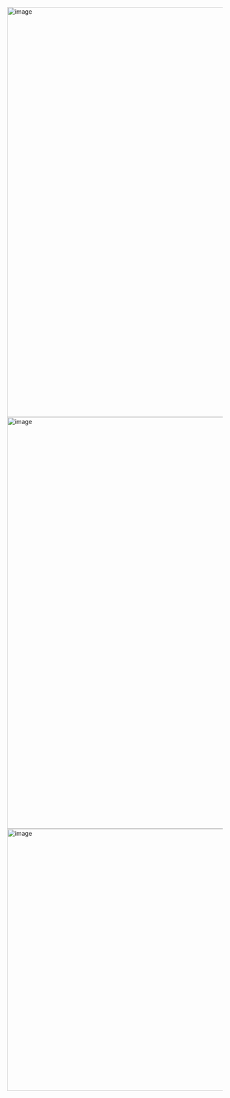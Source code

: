 <img width="956" alt="image" src="https://github.com/satyam1459/Css_tips_and_Tricks/assets/114183531/7162d13d-e03e-41c3-b6e8-7733881b5579">


<img width="960" alt="image" src="https://github.com/satyam1459/Css_tips_and_Tricks/assets/114183531/77d89751-4795-4bbd-9e5b-1e566d4ac182">

<img width="611" alt="image" src="https://github.com/satyam1459/Css_tips_and_Tricks/assets/114183531/f55e783d-385c-4de4-9da7-1ba6a0cbac64">
